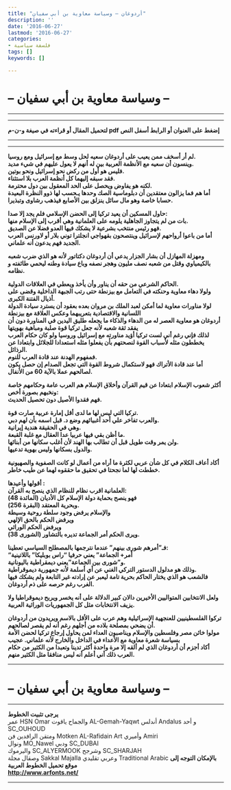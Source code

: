 ```yaml
---
title: "أردوغان – وسياسة معاوية بن أبي سفيان"
description: ''
date: '2016-06-27'
lastmod: '2016-06-27'
categories:
- فلسفة سياسية
tags: []
keywords: []

---
```

# **– وسياسة معاوية بن أبي سفيان –**

---

---

**لتحميل المقال أو قراءته في صيغة و-ن-م pdf إضغط على العنوان أو الرابط أسفل النص**

---



---

**لم أر أسخف ممن يعيب على أردوغان سعيه لحل وسط مع إسرائيل ومع روسيا.  
وينسون أن سعيه مع الأنظمة العربية بين له أنهم لا يعول عليهم في شيء مديد.  
فليس هو أول من ركض نحو إسرائيل ونحو بوتين.  
فقد سبقه إليهما كل أنظمة العرب بلا استثناء.  
لكنه هو يفاوض ويحصل على الحد المعقول بين دول محترمة.  
أما هم فما يزالون معتقدين أن دبلوماسية الصك وحدها يـحسب لها ذوو النظرة البعيدة حسابا خاصة وهو مال سائل ينزلق بين الأصابع فيذهب رشاوى وتبذيرا.**

**حاول المسكين أن يعيد تركيا إلى الحضن الإسلامي فلم يجد إلا صدا:  
بات من لم يتجاوز الجاهلية يلومه على العلمانية وهي أقرب إلى الإسلام منها.  
فهو رئيس منتخب بشرعية لا يشكك فيها العدو فضلا عن الصديق.  
أما من باعوا أرواحهم لإسرائيل وينتصحون بقهواجي انجلترا توني بلار أو لاورنس العرب الجديد فهم يدعون أنه علماني.**

**ومهزلة المهازل أن بشار الجزار يدعي أن أردوغان دكتاتور لأنه هو الذي ضرب شعبه بالكيمياوي وقتل من شعبه نصف مليون وهجر نصفه وباع سيادة وطنه ليحمي طائفته و نظامه.**

**الحاكم الشرعي من حقه أن يناور وأن يأخذ ويعطي في العلاقات الدولية.  
ولولا دهاء معاوية وحنكته في التعامل مع بيزنطة حتى رتب الجبهة الداخلية وقضى على أذيال الفتنة الكبرى.  
لولا مناورات معاوية لما أمكن لعبد الملك بن مروان بعده بعقود أن يسترد سيادة الدولة اللسانية والاقتصادية بتعريبهما وعكس العلاقة مع بيزنطة  
أردوغان هو معاوية العصر له من الدهاء والذكاء ما يجعله طليق اليدين في المناورة دون أن يفقد ثقة شعبه لأنه جعل تركيا قوة صلبة ومباهية بهويتها  
لذلك فإني رغم أني لست تركيا أؤيد مناورته مع إسرائيل وروسيا ولو كان حكام العرب يخططون مثله لأسباب القوة لنصحتهم بأن يفعلوا مثله استعدادا للجلائل وابتعادا عن الرذائل.  
فمفهوم الهدنة عند قادة العرب للنوم.  
أما عند قادة الأتراك فهو لاستكمال شروط القوة التي تجعل الصدام إن حصل يكون لصالحهم عملا بالآية 60 من الأنفال.**

**أكثر شعوب الإسلام ابتعادا عن قيم القرآن وأخلاق الإسلام هم العرب عامة وحكامهم خاصة ونخبهم بصورة أخص:  
فهم فقدوا الأصيل دون تحصيل الحديث.**

**تركيا التي ليس لها ما لدى أقل إمارة عربية صارت قوة.  
والعرب تفاخر علي أحد أغبيائهم وضع د. قبل اسمه بأن لهم دبي.  
وهي في الحقيقة هندية إيرانية.  
ما أظن بقي فيها عربيا عدا العقال مع غلبة القبعة.  
ولن يمر وقت طويل قبل أن تطالب بها الهند لأن أغلب سكانها من أبنائها.  
والدول بسكانها وليس بهوية تدعيها.**

**أكاد أعاف الكلام في كل شأن عربي لكثرة ما أراه من أعمال لو كانت الصفوية والصهيونية خططت لها لما نجحتا في تحقيق ما حققوه لهما عن طيب خاطر.**

**أقولها وأعيدها :  
العلمانية اقرب نظام للنظام الذي ينصح به القرآن:  
فهو ينصح بحماية دولة الإسلام كل الأديان (المائدة 48)  
وبحرية المعتقد (البقرة 256).  
والإسلام يرفض وجود سلطة روحية وسيطة  
ويرفض الحكم بالحق الإلهي  
ويرفض الحكم الوراثي  
ويرى الحكم أمر الجماعة تديره بالتشاور (الشورى 38).**

**فـ”أمرهم شورى بينهم” عندما نترجمها بالمصطلح السياسي تعطينا:  
“أمر+ الجماعة” يعني حرفيا “راس بوبليكا” باللاتينية  
و”شورى بين الجماعة”يعني ديمقراطية باليونانية.  
وذلك هو مدلول الدستور التركي الغني عن أي أسلمة لأنه جمهورية ديموقراطية.  
فالشعب هو الذي يختار الحاكم بحرية تامة ليعبر عن إرادته غير التابعة ولم يشكك فيها الغرب رغم حرصه على ذم أردوغان.**

**ولعل الانتخابين المتواليين الأخيرين دالان كبير الدلالة على أنه يخسر ويربح ديموقراطيا ولا يزيف الانتخابات مثل كل الجمهوريات الوراثية العربية.**

**تركوا الفلسطينيين للعنجهية الإسرائيلية وهم عرب على الأقل بالاسم ويريدون من أردوغان أن يضحي بمصلحة بلاده من أجلهم رغم أنه لم يقصر لصالحهم.  
مولوا خائن مصر وفلسطين والإسلام ويناصبون العداء لمن يحاول إرجاع تركيا لحضن الأمة بسياسة شعرة معاوية مع الأعداء في الداخل والخارج لأنه علماني. عجيب  
أكاد أجزم أن أردوغان الذي لم ألقه إلا مرة واحدة أكثر تدينا وتعبدا من الكثير من حكام العرب ذلك أني أعلم أنه ليس منافقا مثل الكثير منهم.**

---

# **– وسياسة معاوية بن أبي سفيان –**

---

**يرجى تثبيت الخطوط**   
 عمر HSN Omar  والجماح ياقوت AL-Gemah-Yaqwt  أندلس Andalus  و أحد SC\_OUHOUD  
 ومتقن الرافدين فن Motken AL-Rafidain Art  وأميري Amiri   
 ونوال MO\_Nawel  ودبي SC\_DUBAI   
 واليرموك SC\_ALYERMOOK  وشرجح SC\_SHARJAH   
 وصقال مجلة Sakkal Majalla وعربي تقليدي Traditional Arabic  **بالإمكان التوجه إلى موقع تحميل الخطوط العربية  
 http://www.arfonts.net/**

---

###
